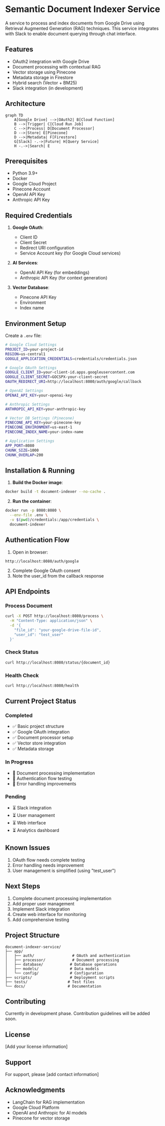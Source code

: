 # Semantic Document Indexer Service

A service to process and index documents from Google Drive using Retrieval Augmented Generation (RAG) techniques. This service integrates with Slack to enable document querying through chat interface.

## Features

- OAuth2 integration with Google Drive
- Document processing with contextual RAG
- Vector storage using Pinecone
- Metadata storage in Firestore
- Hybrid search (Vector + BM25)
- Slack integration (in development)

## Architecture

```mermaid
graph TD
    A[Google Drive] -->|OAuth2| B[Cloud Function]
    B -->|Trigger| C[Cloud Run Job]
    C -->|Process| D[Document Processor]
    D -->|Store| E[Pinecone]
    D -->|Metadata| F[Firestore]
    G[Slack] -.->|Future| H[Query Service]
    H -.->|Search| E
```

## Prerequisites

- Python 3.9+
- Docker
- Google Cloud Project
- Pinecone Account
- OpenAI API Key
- Anthropic API Key

## Required Credentials

1. **Google OAuth**:
   - Client ID
   - Client Secret
   - Redirect URI configuration
   - Service Account key (for Google Cloud services)

2. **AI Services**:
   - OpenAI API Key (for embeddings)
   - Anthropic API Key (for context generation)

3. **Vector Database**:
   - Pinecone API Key
   - Environment
   - Index name

## Environment Setup

Create a `.env` file:

```bash
# Google Cloud Settings
PROJECT_ID=your-project-id
REGION=us-central1
GOOGLE_APPLICATION_CREDENTIALS=credentials/credentials.json

# Google OAuth Settings
GOOGLE_CLIENT_ID=your-client-id.apps.googleusercontent.com
GOOGLE_CLIENT_SECRET=GOCSPX-your-client-secret
OAUTH_REDIRECT_URI=http://localhost:8080/auth/google/callback

# OpenAI Settings
OPENAI_API_KEY=your-openai-key

# Anthropic Settings
ANTHROPIC_API_KEY=your-anthropic-key

# Vector DB Settings (Pinecone)
PINECONE_API_KEY=your-pinecone-key
PINECONE_ENVIRONMENT=us-east-1
PINECONE_INDEX_NAME=your-index-name

# Application Settings
APP_PORT=8080
CHUNK_SIZE=1000
CHUNK_OVERLAP=200
```

## Installation & Running

1. **Build the Docker image**:
```bash
docker build -t document-indexer --no-cache .
```

2. **Run the container**:
```bash
docker run -p 8080:8080 \
  --env-file .env \
  -v $(pwd)/credentials:/app/credentials \
  document-indexer
```

## Authentication Flow

1. Open in browser:
```
http://localhost:8080/auth/google
```

2. Complete Google OAuth consent
3. Note the user_id from the callback response

## API Endpoints

### Process Document
```bash
curl -X POST http://localhost:8080/process \
  -H "Content-Type: application/json" \
  -d '{
    "file_id": "your-google-drive-file-id",
    "user_id": "test_user"
  }'
```

### Check Status
```bash
curl http://localhost:8080/status/{document_id}
```

### Health Check
```bash
curl http://localhost:8080/health
```

## Current Project Status

### Completed
- ✅ Basic project structure
- ✅ Google OAuth integration
- ✅ Document processor setup
- ✅ Vector store integration
- ✅ Metadata storage

### In Progress
- 🔄 Document processing implementation
- 🔄 Authentication flow testing
- 🔄 Error handling improvements

### Pending
- ⏳ Slack integration
- ⏳ User management
- ⏳ Web interface
- ⏳ Analytics dashboard

## Known Issues
1. OAuth flow needs complete testing
2. Error handling needs improvement
3. User management is simplified (using "test_user")

## Next Steps
1. Complete document processing implementation
2. Add proper user management
3. Implement Slack integration
4. Create web interface for monitoring
5. Add comprehensive testing

## Project Structure
```
document-indexer-service/
├── app/
│   ├── auth/                 # OAuth and authentication
│   ├── processor/            # Document processing
│   ├── database/            # Database operations
│   ├── models/              # Data models
│   └── config/              # Configuration
├── scripts/                 # Deployment scripts
├── tests/                  # Test files
└── docs/                   # Documentation
```

## Contributing
Currently in development phase. Contribution guidelines will be added soon.

## License
[Add your license information]

## Support
For support, please [add contact information]

## Acknowledgments
- LangChain for RAG implementation
- Google Cloud Platform
- OpenAI and Anthropic for AI models
- Pinecone for vector storage